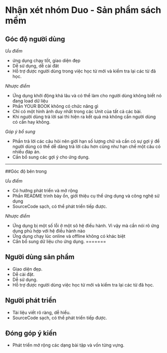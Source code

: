 ﻿# Nhận xét nhóm Duo - Sản phẩm sách mềm
## Góc độ người dùng
*Ưu điểm*
- ứng dụng chạy tốt, giao diện đẹp
- Dễ sử dụng, dễ cài đăt
- Hỗ trợ được người dùng trong việc học từ mới và kiểm tra lại các từ đã học.

*Nhược điểm*

- Ứng dụng khởi động khá lâu và có thể làm cho người dùng không biết nó đang load dữ liệu
- Phần YOUR BOOK không có chức năng gì 
- Chỉ có một hình ảnh duy nhất trong các Unit của tất cả các bài.
- Khi người dùng trả lời sai thì hiện ra kết quả mà không cần người dùng có cần hay không.

*Góp ý bổ sung*

- Phần trả lời các câu hỏi nên giới hạn số lượng chữ và cần có sự gợi ý để người dùng có thể dễ dàng trả lời câu hơn cũng như hạn chế một câu có nhiều đáp án.
- Cần bổ sung các gợi ý cho ứng dụng.

----
##Góc độ bên trong

*Ưu điểm*

- Có hướng phát triển và mở rộng
- Phần README trình bày ổn, giới thiệu cụ thể ứng dụng và công nghệ sử dụng
- SourceCode sạch, có thể phát triển tiếp được.

*Nhược điểm*

- Ứng dụng bị một số lỗi ở một sô hệ điều hành. Vì vậy mà cần nói rõ ứng dụng phù hợp với hệ điều hành nào 
- Ứng dụng chạy lúc online và offline không có khác biệt
- Cần bổ sung dữ liệu cho ứng dụng.
=======

## Người dùng sản phẩm
- Giao diện đẹp.
- Dễ cài đặt.
- Dễ sử dụng.
- Hỗ trợ được người dùng việc học từ mới và kiểm tra lại các từ đã học.

## Người phát triển
- Tài liệu viết rõ ràng, dễ hiểu.
- SourceCode sạch, có thể phát triển tiếp được.

## Đóng góp ý kiến
- Phát triển mở rộng các dạng bài tập và vốn từng vựng.

